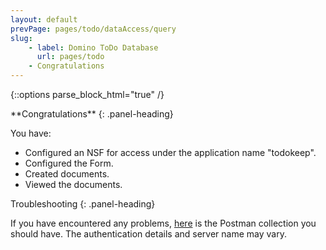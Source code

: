 ```yaml
---
layout: default
prevPage: pages/todo/dataAccess/query
slug:
    - label: Domino ToDo Database
      url: pages/todo
    - Congratulations
---
```


{::options parse_block_html="true" /}

<div class="panel panel-success">
**Congratulations**
{: .panel-heading}
<div class="panel-body">

You have:
- Configured an NSF for access under the application name "todokeep".
- Configured the Form.
- Created documents.
- Viewed the documents.
</div>
</div>

<div class="panel panel-warning">
Troubleshooting
{: .panel-heading}
<div class="panel-body">

If you have encountered any problems, <a href="../todo/postman/keep-notes.postman_collection.json">here</a> is the Postman collection you should have. The authentication details and server name may vary.
</div>
</div>